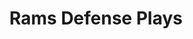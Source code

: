 ---
layout: playbook
title: Rams Defense Plays
team: rams
unit: defense
permalink: /rams/defense/
---
